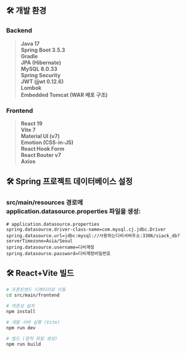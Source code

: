 ## 🛠 개발 환경

### Backend
> **Java 17** <br>
> **Spring Boot 3.5.3** <br>
> **Gradle** <br>
> **JPA (Hibernate)** <br>
> **MySQL 8.0.33** <br>
> **Spring Security** <br>
> **JWT (jjwt 0.12.6)** <br>
> **Lombok** <br>
> **Embedded Tomcat (WAR 배포 구조)** <br>

### Frontend
> **React 19** <br>
> **Vite 7** <br>
> **Material UI (v7)** <br>
> **Emotion (CSS-in-JS)** <br>
> **React Hook Form** <br>
> **React Router v7** <br>
> **Axios** <br>

## 🛠️ Spring 프로젝트 데이터베이스 설정
### src/main/resources 경로에<br>application.datasource.properties 파일을 생성:
```properties
# application.datasource.properties
spring.datasource.driver-class-name=com.mysql.cj.jdbc.Driver
spring.datasource.url=jdbc:mysql://사용하는디비서버주소:3306/siack_db?serverTimezone=Asia/Seoul
spring.datasource.username=디비계정
spring.datasource.password=디비계정비밀번호
```

  
## 🛠️ React+Vite 빌드
```bash
# 프론트엔드 디렉터리로 이동
cd src/main/frontend

# 의존성 설치
npm install

# 개발 서버 실행 (Vite)
npm run dev

# 빌드 (정적 파일 생성)
npm run build
```
